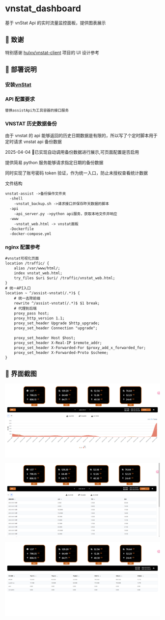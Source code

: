 # vnstat_dashboard

基于 vnStat Api 的实时流量监控面板，提供图表展示

## 🙏 致谢

特别感谢 [hulxv/vnstat-client](https://github.com/hulxv/vnstat-client) 项目的 UI 设计参考

## 🔧 部署说明

### 安装[vnStat](https://github.com/vergoh/vnstat)

### API 配置要求

```
替换assistApi为工具容器的接口服务
```

### VNSTAT 历史数据备份

由于 vnstat 的 api 能够返回的历史日期数据是有限的，所以写了个定时脚本用于定时请求 vnstat api 备份数据

2025-04-04 🍾已实现自动调用备份数据进行展示,可页面配置是否启用

提供简易 python 服务能够请求指定日期的备份数据

同时实现了账号密码 token 验证，作为统一入口，防止未授权查看统计数据

文件结构

```
vnstat-assist ->备份操作文件夹
  -shell
    -vnstat_backup.sh ->请求接口并保存昨天数据的脚本
  -api
    -api_server.py ->python api服务，获取本地文件并响应
  -www
    -vnstat_web.html -> vnstat面板
  -Dockerfile
  -docker-compose.yml
```

### nginx 配置参考

```
#vnstat可视化页面
location /traffic/ {
    alias /var/www/html/;
    index vnstat_web.html;
    try_files $uri $uri/ /traffic/vnstat_web.html;
}
# 统一API入口
location ~ ^/assist-vnstat(/.*)$ {
    # 统一去除前缀
    rewrite ^/assist-vnstat(/.*)$ $1 break;
    # 代理到后端
    proxy_pass host;
    proxy_http_version 1.1;
    proxy_set_header Upgrade $http_upgrade;
    proxy_set_header Connection "upgrade";

    proxy_set_header Host $host;
    proxy_set_header X-Real-IP $remote_addr;
    proxy_set_header X-Forwarded-For $proxy_add_x_forwarded_for;
    proxy_set_header X-Forwarded-Proto $scheme;
}
```

## 🧩 界面截图

![1](screenshots/1.png)

![2](screenshots/2.png)

![2](screenshots/3.png)
